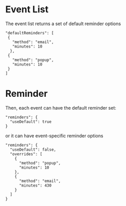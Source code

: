 Event List
==========
The event list returns a set of default reminder options

    "defaultReminders": [
     {
       "method": "email",
       "minutes": 10
      },
     {
       "method": "popup",
       "minutes": 10
     }
    ]
 
Reminder
==========
Then, each event can have the default reminder set:

    "reminders": {
      "useDefault": true
    }
   
or it can have event-specific reminder options
   
    "reminders": {
      "useDefault": false,
      "overrides": [
        {
          "method": "popup",
          "minutes": 10
        },
        {
          "method": "email",
          "minutes": 430
        }
      ]
    }